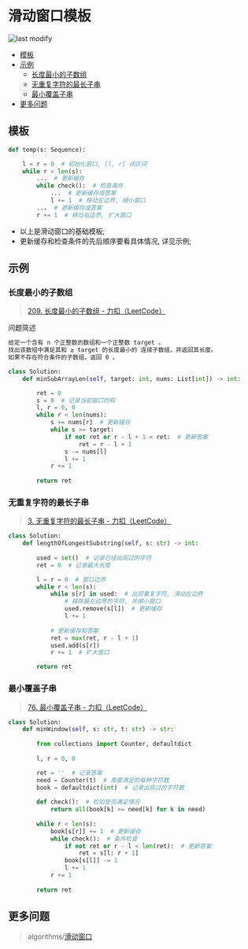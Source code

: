 滑动窗口模板
===
<!--START_SECTION:badge-->

![last modify](https://img.shields.io/static/v1?label=last%20modify&message=2022-10-22%2004%3A02%3A25&color=yellowgreen&style=flat-square)

<!--END_SECTION:badge-->
<!--info
top: false
hidden: false
-->

<!-- TOC -->
- [模板](#模板)
- [示例](#示例)
    - [长度最小的子数组](#长度最小的子数组)
    - [无重复字符的最长子串](#无重复字符的最长子串)
    - [最小覆盖子串](#最小覆盖子串)
- [更多问题](#更多问题)
<!-- TOC -->

<!-- 相对链接路径
> algorithms/[xxx](../../../../algorithms/README.md#xxx)
-->

## 模板

```Python
def temp(s: Sequence):

    l = r = 0  # 初始化窗口, [l, r] 闭区间
    while r < len(s):
        ...  # 更新缓存
        while check():  # 检查条件
            ...  # 更新缓存或答案
            l += 1  # 移动左边界, 缩小窗口
        ...  # 更新缓存或答案
        r += 1  # 移动右边界, 扩大窗口
```
- 以上是滑动窗口的基础模板;
- 更新缓存和检查条件的先后顺序要看具体情况, 详见示例;

## 示例

### 长度最小的子数组
> [209. 长度最小的子数组 - 力扣（LeetCode）](https://leetcode.cn/problems/minimum-size-subarray-sum/)

问题简述
```txt
给定一个含有 n 个正整数的数组和一个正整数 target 。
找出该数组中满足其和 ≥ target 的长度最小的 连续子数组，并返回其长度。
如果不存在符合条件的子数组，返回 0 。
```

```Python
class Solution:
    def minSubArrayLen(self, target: int, nums: List[int]) -> int:

        ret = 0
        s = 0  # 记录当前窗口的和
        l, r = 0, 0
        while r < len(nums):
            s += nums[r]  # 更新缓存
            while s >= target:
                if not ret or r - l + 1 < ret:  # 更新答案
                    ret = r - l + 1
                s -= nums[l]
                l += 1
            r += 1
        
        return ret
```

### 无重复字符的最长子串
> [3. 无重复字符的最长子串 - 力扣（LeetCode）](https://leetcode-cn.com/problems/longest-substring-without-repeating-characters/)

```python
class Solution:
    def lengthOfLongestSubstring(self, s: str) -> int:
        
        used = set()  # 记录已经出现过的字符
        ret = 0  # 记录最大长度

        l = r = 0  # 窗口边界
        while r < len(s):
            while s[r] in used:  # 出现重复字符, 滑动左边界
                # 移除最左边界的字符, 并缩小窗口
                used.remove(s[l])  # 更新缓存
                l += 1
            
            # 更新缓存和答案
            ret = max(ret, r - l + 1)
            used.add(s[r])
            r += 1  # 扩大窗口

        return ret
```


### 最小覆盖子串
> [76. 最小覆盖子串 - 力扣（LeetCode）](https://leetcode.cn/problems/minimum-window-substring/)

```Python
class Solution:
    def minWindow(self, s: str, t: str) -> str:
        
        from collections import Counter, defaultdict
        
        l, r = 0, 0

        ret = ''  # 记录答案
        need = Counter(t)  # 需要满足的每种字符数
        book = defaultdict(int)  # 记录出现过的字符数
        
        def check():  # 检验是否满足情况
            return all(book[k] >= need[k] for k in need)
        
        while r < len(s):
            book[s[r]] += 1  # 更新缓存
            while check():  # 条件检查
                if not ret or r - l < len(ret):  # 更新答案
                    ret = s[l: r + 1]
                book[s[l]] -= 1
                l += 1
            r += 1
        
        return ret
```


## 更多问题
> algorithms/[滑动窗口](../../../../algorithms/README.md#滑动窗口)
